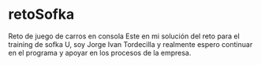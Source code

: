 # retoSofka
Reto de juego de carros en consola
Este en mi solución del reto para el training de sofka U, soy Jorge Ivan Tordecilla
 y realmente espero continuar en el programa y apoyar en los procesos de la empresa.
